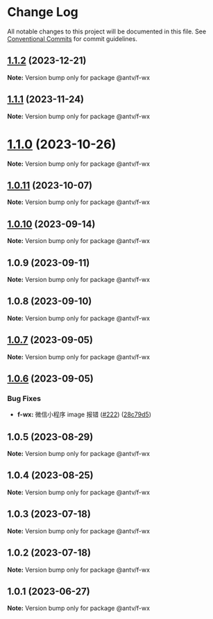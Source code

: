 # Change Log

All notable changes to this project will be documented in this file.
See [Conventional Commits](https://conventionalcommits.org) for commit guidelines.

## [1.1.2](https://github.com/antvis/f2/compare/v1.1.1...v1.1.2) (2023-12-21)

**Note:** Version bump only for package @antv/f-wx





## [1.1.1](https://github.com/antvis/f2/compare/v1.1.0...v1.1.1) (2023-11-24)

**Note:** Version bump only for package @antv/f-wx





# [1.1.0](https://github.com/antvis/f2/compare/v1.0.12...v1.1.0) (2023-10-26)

**Note:** Version bump only for package @antv/f-wx





## [1.0.11](https://github.com/antvis/f2/compare/v1.0.10...v1.0.11) (2023-10-07)

**Note:** Version bump only for package @antv/f-wx





## [1.0.10](https://github.com/antvis/f2/compare/v1.0.9...v1.0.10) (2023-09-14)

**Note:** Version bump only for package @antv/f-wx





## 1.0.9 (2023-09-11)

**Note:** Version bump only for package @antv/f-wx





## 1.0.8 (2023-09-10)

**Note:** Version bump only for package @antv/f-wx





## [1.0.7](https://github.com/antvis/f2/compare/v1.0.6...v1.0.7) (2023-09-05)

**Note:** Version bump only for package @antv/f-wx





## [1.0.6](https://github.com/antvis/f2/compare/v1.0.5...v1.0.6) (2023-09-05)


### Bug Fixes

* **f-wx:** 微信小程序 image 报错 ([#222](https://github.com/antvis/f2/issues/222)) ([28c79d5](https://github.com/antvis/f2/commit/28c79d50f929f82c185f2b220971c37b72155a5d))





## 1.0.5 (2023-08-29)

**Note:** Version bump only for package @antv/f-wx





## 1.0.4 (2023-08-25)

**Note:** Version bump only for package @antv/f-wx





## 1.0.3 (2023-07-18)

**Note:** Version bump only for package @antv/f-wx





## 1.0.2 (2023-07-18)

**Note:** Version bump only for package @antv/f-wx





## 1.0.1 (2023-06-27)

**Note:** Version bump only for package @antv/f-wx
